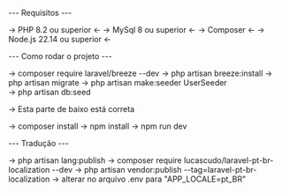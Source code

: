 --- Requisitos ---

-> PHP 8.2 ou superior <-
-> MySql 8 ou superior <-
-> Composer <-
-> Node.js 22.14 ou superior <-

--- Como rodar o projeto ---

-> composer require laravel/breeze --dev
-> php artisan breeze:install
-> php artisan migrate
-> php artisan make:seeder UserSeeder  
-> php artisan db:seed

-> Esta parte de baixo está correta

-> composer install
-> npm install
-> npm run dev


--- Tradução --- 

-> php artisan lang:publish 
-> composer require lucascudo/laravel-pt-br-localization --dev
-> php artisan vendor:publish --tag=laravel-pt-br-localization
-> alterar no arquivo .env para "APP_LOCALE=pt_BR"
